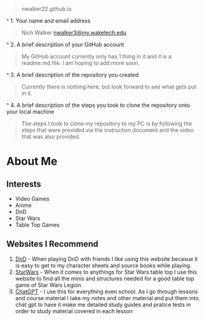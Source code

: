 > nwalker22.github.io

^ 1.	Your name and email address
> Nich Walker
> nwalker3@my.waketech.edu

^ 2.	A brief description of your GitHub account
> My GitHub account currently only has 1 thing in it and it is a readme.md file. I am hoping to add more soon.

^ 3.	A brief description of the repository you created 
> Currently there is nothing here, but look forward to see what gets put in it.

^ 4.	A brief description of the steps you took to clone the repository onto your local machine
> The steps I took to clone my repository to my PC is by following the steps that were provided via the instruction document and the video that was also provided.


# About Me
## Interests
 * Video Games
 * Anime
 * DnD
 * Star Wars
 * Table Top Games
## Websites I Recommend
 1. [DnD](https://www.dndbeyond.com) - When playing DnD with friends I like using this website becasue it is easy to get to my character sheets and source books while playing.
 2. [StarWars](https://www.atomicmassgames.com/legion-gallery/) - When it comes to anythings for Star Wars table top I use this website to find all the minis and structures needed for a good table top game of Star Wars Legion. 
 3. [ChatGPT](https://www.chatgpt.com) - I use this for everything even school. As I go through lessons and course material I take my notes and other material and put them into chat gpt to have it make me detailed study guides and pratice tests in order to study material covered in each lesson